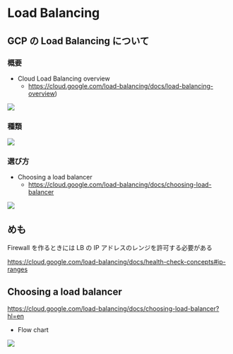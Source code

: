 # Load Balancing

## GCP の Load Balancing について

### 概要

+ Cloud Load Balancing overview
    + https://cloud.google.com/load-balancing/docs/load-balancing-overview)

![](https://cloud.google.com/load-balancing/images/lb-simple-overview.svg)

### 種類

![](https://cloud.google.com/load-balancing/images/choose-lb-4.svg)

### 選び方

+ Choosing a load balancer
    + https://cloud.google.com/load-balancing/docs/choosing-load-balancer

![](https://cloud.google.com/load-balancing/images/choose-lb.svg)

## めも

Firewall を作るときには LB の IP アドレスのレンジを許可する必要がある

https://cloud.google.com/load-balancing/docs/health-check-concepts#ip-ranges

## Choosing a load balancer

https://cloud.google.com/load-balancing/docs/choosing-load-balancer?hl=en

+ Flow chart

![](https://cloud.google.com/load-balancing/images/choose-lb.svg)